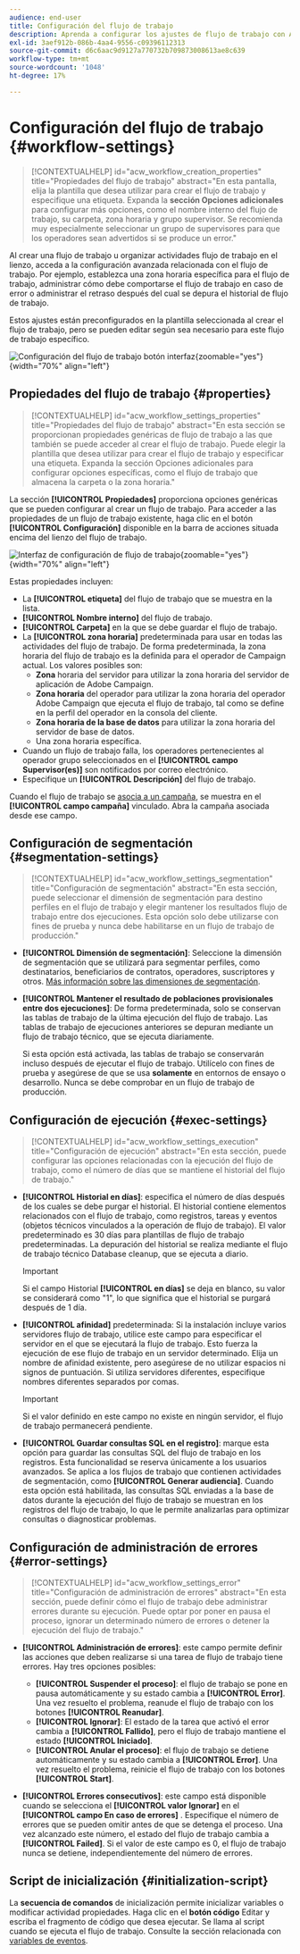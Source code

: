```yaml
---
audience: end-user
title: Configuración del flujo de trabajo
description: Aprenda a configurar los ajustes de flujo de trabajo con Adobe Campaign Web
exl-id: 3aef912b-086b-4aa4-9556-c09396112313
source-git-commit: d6c6aac9d9127a770732b709873008613ae8c639
workflow-type: tm+mt
source-wordcount: '1048'
ht-degree: 17%

---
```


# Configuración del flujo de trabajo {#workflow-settings}

>[!CONTEXTUALHELP]
>id="acw_workflow_creation_properties"
>title="Propiedades del flujo de trabajo"
>abstract="En esta pantalla, elija la plantilla que desea utilizar para crear el flujo de trabajo y especifique una etiqueta. Expanda la **sección Opciones adicionales** para configurar más opciones, como el nombre interno del flujo de trabajo, su carpeta, zona horaria y grupo supervisor. Se recomienda muy especialmente seleccionar un grupo de supervisores para que los operadores sean advertidos si se produce un error."

Al crear una flujo de trabajo u organizar actividades flujo de trabajo en el lienzo, acceda a la configuración avanzada relacionada con el flujo de trabajo. Por ejemplo, establezca una zona horaria específica para el flujo de trabajo, administrar cómo debe comportarse el flujo de trabajo en caso de error o administrar el retraso después del cual se depura el historial de flujo de trabajo.

Estos ajustes están preconfigurados en la plantilla seleccionada al crear el flujo de trabajo, pero se pueden editar según sea necesario para este flujo de trabajo específico.

![Configuración del flujo de trabajo botón interfaz](assets/workflow-settings-button.png){zoomable="yes"}{width="70%" align="left"}

## Propiedades del flujo de trabajo {#properties}

>[!CONTEXTUALHELP]
>id="acw_workflow_settings_properties"
>title="Propiedades del flujo de trabajo"
>abstract="En esta sección se proporcionan propiedades genéricas de flujo de trabajo a las que también se puede acceder al crear el flujo de trabajo. Puede elegir la plantilla que desea utilizar para crear el flujo de trabajo y especificar una etiqueta. Expanda la sección Opciones adicionales para configurar opciones específicas, como el flujo de trabajo que almacena la carpeta o la zona horaria."

La sección **[!UICONTROL Propiedades]** proporciona opciones genéricas que se pueden configurar al crear un flujo de trabajo. Para acceder a las propiedades de un flujo de trabajo existente, haga clic en el botón **[!UICONTROL Configuración]** disponible en la barra de acciones situada encima del lienzo del flujo de trabajo.

![Interfaz de configuración de flujo de trabajo](assets/workflow-settings.png){zoomable="yes"}{width="70%" align="left"}

Estas propiedades incluyen:

* La **[!UICONTROL etiqueta]** del flujo de trabajo que se muestra en la lista.
* **[!UICONTROL Nombre interno]** del flujo de trabajo.
* **[!UICONTROL Carpeta]** en la que se debe guardar el flujo de trabajo.
* La **[!UICONTROL zona horaria]** predeterminada para usar en todas las actividades del flujo de trabajo. De forma predeterminada, la zona horaria del flujo de trabajo es la definida para el operador de Campaign actual.
Los valores posibles son:
   * **Zona** horaria del servidor para utilizar la zona horaria del servidor de aplicación de Adobe Campaign.
   * **Zona horaria** del operador para utilizar la zona horaria del operador Adobe Campaign que ejecuta el flujo de trabajo, tal como se define en la perfil del operador en la consola del cliente.
   * **Zona horaria de la base de datos** para utilizar la zona horaria del servidor de base de datos.
   * Una zona horaria específica.
* Cuando un flujo de trabajo falla, los operadores pertenecientes al operador grupo seleccionados en el **[!UICONTROL campo Supervisor(es)]** son notificados por correo electrónico.
* Especifique un **[!UICONTROL Descripción]** del flujo de trabajo.

Cuando el flujo de trabajo se [asocia a un campaña](create-workflow.md), se muestra en el **[!UICONTROL campo campaña]** vinculado. Abra la campaña asociada desde ese campo.

## Configuración de segmentación {#segmentation-settings}

>[!CONTEXTUALHELP]
>id="acw_workflow_settings_segmentation"
>title="Configuración de segmentación"
>abstract="En esta sección, puede seleccionar el dimensión de segmentación para destino perfiles en el flujo de trabajo y elegir mantener los resultados flujo de trabajo entre dos ejecuciones. Esta opción solo debe utilizarse con fines de prueba y nunca debe habilitarse en un flujo de trabajo de producción."

* **[!UICONTROL Dimensión de segmentación]**: Seleccione la dimensión de segmentación que se utilizará para segmentar perfiles, como destinatarios, beneficiarios de contratos, operadores, suscriptores y otros. [Más información sobre las dimensiones de segmentación](../audience/targeting-dimensions.md).

* **[!UICONTROL Mantener el resultado de poblaciones provisionales entre dos ejecuciones]**: De forma predeterminada, solo se conservan las tablas de trabajo de la última ejecución del flujo de trabajo. Las tablas de trabajo de ejecuciones anteriores se depuran mediante un flujo de trabajo técnico, que se ejecuta diariamente.

  Si esta opción está activada, las tablas de trabajo se conservarán incluso después de ejecutar el flujo de trabajo. Utilícelo con fines de prueba y asegúrese de que se usa **solamente** en entornos de ensayo o desarrollo. Nunca se debe comprobar en un flujo de trabajo de producción.

## Configuración de ejecución {#exec-settings}

>[!CONTEXTUALHELP]
>id="acw_workflow_settings_execution"
>title="Configuración de ejecución"
>abstract="En esta sección, puede configurar las opciones relacionadas con la ejecución del flujo de trabajo, como el número de días que se mantiene el historial del flujo de trabajo."

* **[!UICONTROL Historial en días]**: especifica el número de días después de los cuales se debe purgar el historial. El historial contiene elementos relacionados con el flujo de trabajo, como registros, tareas y eventos (objetos técnicos vinculados a la operación de flujo de trabajo). El valor predeterminado es 30 días para plantillas de flujo de trabajo predeterminadas. La depuración del historial se realiza mediante el flujo de trabajo técnico Database cleanup, que se ejecuta a diario.

  >[!IMPORTANT]
  >
  >Si el campo Historial **[!UICONTROL en días]** se deja en blanco, su valor se considerará como &quot;1&quot;, lo que significa que el historial se purgará después de 1 día.

* **[!UICONTROL afinidad]** predeterminada: Si la instalación incluye varios servidores flujo de trabajo, utilice este campo para especificar el servidor en el que se ejecutará la flujo de trabajo. Esto fuerza la ejecución de ese flujo de trabajo en un servidor determinado. Elija un nombre de afinidad existente, pero asegúrese de no utilizar espacios ni signos de puntuación. Si utiliza servidores diferentes, especifique nombres diferentes separados por comas.

  >[!IMPORTANT]
  >
  >Si el valor definido en este campo no existe en ningún servidor, el flujo de trabajo permanecerá pendiente.

* **[!UICONTROL Guardar consultas SQL en el registro]**: marque esta opción para guardar las consultas SQL del flujo de trabajo en los registros. Esta funcionalidad se reserva únicamente a los usuarios avanzados. Se aplica a los flujos de trabajo que contienen actividades de segmentación, como **[!UICONTROL Generar audiencia]**. Cuando esta opción está habilitada, las consultas SQL enviadas a la base de datos durante la ejecución del flujo de trabajo se muestran en los registros del flujo de trabajo, lo que le permite analizarlas para optimizar consultas o diagnosticar problemas.

## Configuración de administración de errores {#error-settings}

>[!CONTEXTUALHELP]
>id="acw_workflow_settings_error"
>title="Configuración de administración de errores"
>abstract="En esta sección, puede definir cómo el flujo de trabajo debe administrar errores durante su ejecución. Puede optar por poner en pausa el proceso, ignorar un determinado número de errores o detener la ejecución del flujo de trabajo."

* **[!UICONTROL Administración de errores]**: este campo permite definir las acciones que deben realizarse si una tarea de flujo de trabajo tiene errores. Hay tres opciones posibles:

   * **[!UICONTROL Suspender el proceso]**: el flujo de trabajo se pone en pausa automáticamente y su estado cambia a **[!UICONTROL Error]**. Una vez resuelto el problema, reanude el flujo de trabajo con los botones **[!UICONTROL Reanudar]**.
   * **[!UICONTROL Ignorar]**: El estado de la tarea que activó el error cambia a **[!UICONTROL Fallido]**, pero el flujo de trabajo mantiene el estado **[!UICONTROL Iniciado]**. <!-- TO ADD ONCE SCHEDULER IS AVAILABLE This configuration is relevant for recurring tasks: if the branch includes a scheduler, it will start normally next time the workflow is executed.-->
   * **[!UICONTROL Anular el proceso]**: el flujo de trabajo se detiene automáticamente y su estado cambia a **[!UICONTROL Error]**. Una vez resuelto el problema, reinicie el flujo de trabajo con los botones **[!UICONTROL Start]**.

* **[!UICONTROL Errores consecutivos]**: este campo está disponible cuando se selecciona el **[!UICONTROL valor Ignorar]** en el **[!UICONTROL campo En caso de errores]** . Especifique el número de errores que se pueden omitir antes de que se detenga el proceso. Una vez alcanzado este número, el estado del flujo de trabajo cambia a **[!UICONTROL Failed]**. Si el valor de este campo es 0, el flujo de trabajo nunca se detiene, independientemente del número de errores.

## Script de inicialización {#initialization-script}

La **secuencia de comandos** de inicialización permite inicializar variables o modificar actividad propiedades. Haga clic en el **botón código** Editar y escriba el fragmento de código que desea ejecutar. Se llama al script cuando se ejecuta el flujo de trabajo. Consulte la sección relacionada con [variables de eventos](../workflows/event-variables.md).